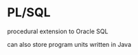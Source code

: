 # PL/SQL
procedural extension to Oracle SQL

can also store program units written in Java














